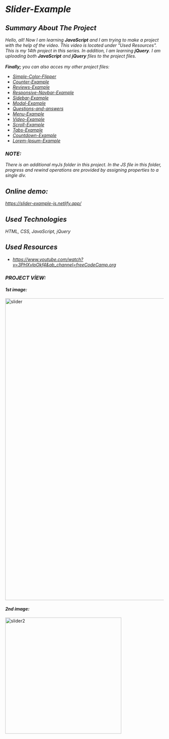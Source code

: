 # *Slider-Example*

## *Summary About The Project*
*Hello, all! 
Now I am learning <b>JavaScript</b> and I am trying to make a project with the help of the video. This video is located under "Used Resources".
This is my 14th project in this series.  In addition, I am learning <b>jQuery</b>. I am uploading both <b>JavaScript</b> and <b>jQuery</b> files to the project files.*<br><br>
*<b>Finally;</b>
you can also acces my other project files:*
* *[Simple-Color-Flipper](https://github.com/svvlcrkt/Simple-Color-Flipper)*
* *[Counter-Example](https://github.com/svvlcrkt/Counter-Example)*
* *[Reviews-Example](https://github.com/svvlcrkt/Reviews-Example)*
* *[Responsive-Navbar-Example](https://github.com/svvlcrkt/Responsive-Navbar-Example)*
* *[Sidebar-Example](https://github.com/svvlcrkt/Sidebar-Example)*
* *[Modal-Example](https://github.com/svvlcrkt/Modal-Example)*
* *[Questions-and-answers](https://github.com/svvlcrkt/Questions-and-answers)*
* *[Menu-Example](https://github.com/svvlcrkt/Menu-Example)*
* *[Video-Example](https://github.com/svvlcrkt/Video-Example)*
* *[Scroll-Example](https://github.com/svvlcrkt/Scroll-Example)*
* *[Tabs-Example](https://github.com/svvlcrkt/Tabs-Example)* 
* *[Countdown-Example](https://github.com/svvlcrkt/Countdown-Example)* 
* *[Lorem-Ipsum-Example](https://github.com/svvlcrkt/Lorem-Ipsum-Example)*

### *NOTE:*
*There is an additional myJs folder in this project. In the JS file in this folder, progress and rewind operations are provided by assigning properties to a single div.*


## *Online demo:*
*https://slider-example-js.netlify.app/*

## *Used Technologies*
*HTML, CSS, JavaScript, jQuery*

## *Used Resources*
* *https://www.youtube.com/watch?v=3PHXvlpOkf4&ab_channel=freeCodeCamp.org*

### *PROJECT VİEW:*
 
#### *1st image:*
<img width="959" alt="slider" src="https://user-images.githubusercontent.com/63058707/133673493-2776c94b-7906-4d4b-8852-8a2d75f3a085.png">

#### *2nd image:*
<img width="369" alt="slider2" src="https://user-images.githubusercontent.com/63058707/133673523-93aa840d-3044-4220-ac0c-dff5719c63c7.png">



